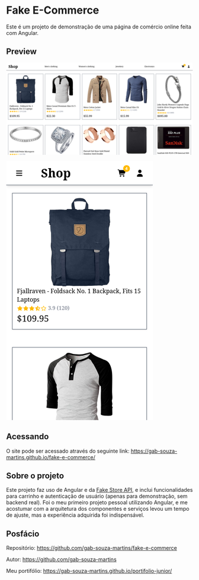 # Fake E-Commerce

Este é um projeto de demonstração de uma página de comércio online feita com Angular.

## Preview

![Preview do aplicativo no desktop](public/screenshot-desktop.png)

![Preview do aplicativo no mobile](public/screenshot-mobile.png)

## Acessando

O site pode ser acessado através do seguinte link: https://gab-souza-martins.github.io/fake-e-commerce/

## Sobre o projeto

Este projeto faz uso de Angular e da [Fake Store API](https://fakestoreapi.com/), e inclui funcionalidades para carrinho e autenticação de usuário (apenas para demonstração, sem backend real). Foi o meu primeiro projeto pessoal utilizando Angular, e me acostumar com a arquitetura dos componentes e serviços levou um tempo de ajuste, mas a experiência adquirida foi indispensável.

## Posfácio

Repositório: https://github.com/gab-souza-martins/fake-e-commerce

Autor: https://github.com/gab-souza-martins

Meu portifólio: https://gab-souza-martins.github.io/portifolio-junior/
